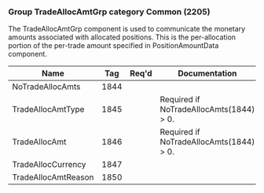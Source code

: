 ### Group TradeAllocAmtGrp category Common (2205)

The TradeAllocAmtGrp component is used to communicate the monetary amounts associated with allocated positions. This is the per-allocation portion of the per-trade amount specified in PositionAmountData component.

| Name                | Tag  | Req'd | Documentation                           |
|---------------------|------|----------|-----------------------------------------|
| NoTradeAllocAmts    | 1844 |       |                                         |
| TradeAllocAmtType   | 1845 |       | Required if NoTradeAllocAmts(1844) > 0. |
| TradeAllocAmt       | 1846 |       | Required if NoTradeAllocAmts(1844) > 0. |
| TradeAllocCurrency  | 1847 |       |                                         |
| TradeAllocAmtReason | 1850 |       |                                         |

